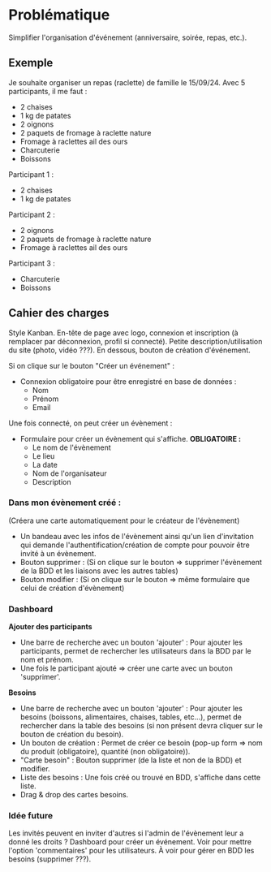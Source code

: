 # Problématique

Simplifier l'organisation d'événement (anniversaire, soirée, repas, etc.).

## Exemple

Je souhaite organiser un repas (raclette) de famille le 15/09/24.
Avec 5 participants, il me faut :

- 2 chaises
- 1 kg de patates
- 2 oignons
- 2 paquets de fromage à raclette nature
- Fromage à raclettes ail des ours
- Charcuterie
- Boissons

Participant 1 :

- 2 chaises
- 1 kg de patates

Participant 2 :

- 2 oignons
- 2 paquets de fromage à raclette nature
- Fromage à raclettes ail des ours

Participant 3 :

- Charcuterie
- Boissons

## Cahier des charges

Style Kanban.
En-tête de page avec logo, connexion et inscription (à remplacer par déconnexion, profil si connecté).
Petite description/utilisation du site (photo, vidéo ???).
En dessous, bouton de création d'événement.

Si on clique sur le bouton "Créer un événement" :
- Connexion obligatoire pour être enregistré en base de données :
  - Nom
  - Prénom
  - Email

Une fois connecté, on peut créer un évènement :
- Formulaire pour créer un évènement qui s'affiche.
  **OBLIGATOIRE :**
  - Le nom de l'évènement
  - Le lieu
  - La date
  - Nom de l'organisateur
  - Description

### Dans mon évènement créé :

(Créera une carte automatiquement pour le créateur de l'évènement)
- Un bandeau avec les infos de l'évènement ainsi qu'un lien d'invitation qui demande l'authentification/création de compte pour pouvoir être invité à un évènement.
- Bouton supprimer :
  (Si on clique sur le bouton => supprimer l'évènement de la BDD et les liaisons avec les autres tables)
- Bouton modifier :
  (Si on clique sur le bouton => même formulaire que celui de création d'évènement)

### Dashboard

**Ajouter des participants**
- Une barre de recherche avec un bouton 'ajouter' :
  Pour ajouter les participants, permet de rechercher les utilisateurs dans la BDD par le nom et prénom.
- Une fois le participant ajouté => créer une carte avec un bouton 'supprimer'.

**Besoins**
- Une barre de recherche avec un bouton 'ajouter' :
  Pour ajouter les besoins (boissons, alimentaires, chaises, tables, etc...), permet de rechercher dans la table des besoins (si non présent devra cliquer sur le bouton de création du besoin).
- Un bouton de création :
  Permet de créer ce besoin (pop-up form => nom du produit (obligatoire), quantité (non obligatoire)).
- "Carte besoin" :
  Bouton supprimer (de la liste et non de la BDD) et modifier.
- Liste des besoins :
  Une fois créé ou trouvé en BDD, s'affiche dans cette liste.
- Drag & drop des cartes besoins.

### Idée future

Les invités peuvent en inviter d'autres si l'admin de l'évènement leur a donné les droits ?
Dashboard pour créer un événement.
Voir pour mettre l'option 'commentaires' pour les utilisateurs.
À voir pour gérer en BDD les besoins (supprimer ???).
